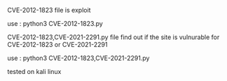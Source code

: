 CVE-2012-1823 file is exploit 

use : python3 CVE-2012-1823.py

CVE-2012-1823,CVE-2021-2291.py file find out if the site is vulnurable for CVE-2012-1823 or CVE-2021-2291

use : python3 CVE-2012-1823,CVE-2021-2291.py 

tested on kali linux 
